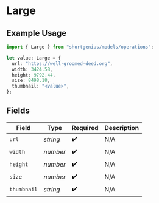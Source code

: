 # Large

## Example Usage

```typescript
import { Large } from "shortgenius/models/operations";

let value: Large = {
  url: "https://well-groomed-deed.org",
  width: 3424.58,
  height: 9792.44,
  size: 8498.18,
  thumbnail: "<value>",
};
```

## Fields

| Field              | Type               | Required           | Description        |
| ------------------ | ------------------ | ------------------ | ------------------ |
| `url`              | *string*           | :heavy_check_mark: | N/A                |
| `width`            | *number*           | :heavy_check_mark: | N/A                |
| `height`           | *number*           | :heavy_check_mark: | N/A                |
| `size`             | *number*           | :heavy_check_mark: | N/A                |
| `thumbnail`        | *string*           | :heavy_check_mark: | N/A                |